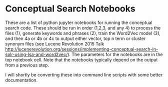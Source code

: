 # Conceptual Search Notebooks
These are a list of python jupyter notebooks for running the conceptual search code. These should be run in order (1,2,3, and any 4) to process the files (1), generate keywords and phrases (2), train the Word2Vec model (3), and then 4a or 4b or 4c to output either vector, top n term or cluster synonym files (see Lucene Revolution 2015 Talk http://lucenerevolution.org/sessions/implementing-conceptual-search-in-solr-using-lsa-and-word2vec/). The parameters for the notebooks are in the top notebook cell. Note that the notebooks typically depend on the output from a previous step. 

I will shortly be converting these into command line scripts with some better documentation.
